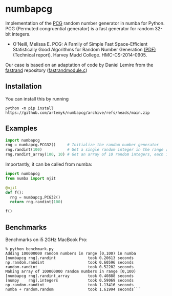 # numbapcg

Implementation of the  [PCG](https://en.wikipedia.org/wiki/Permuted_congruential_generator) random number generator in numba for Python. PCG (Permuted congruential generator) is a fast generator for random 32-bit integers.

* O'Neill, Melissa E.  PCG: A Family of Simple Fast Space-Efficient Statistically Good Algorithms for Random Number Generation [(PDF)](https://www.pcg-random.org/pdf/hmc-cs-2014-0905.pdf) (Technical report). Harvey Mudd College. HMC-CS-2014-0905.

Our case is based on an adaptation of code by Daniel Lemire from the [fastrand](https://github.com/lemire/fastrand/) repository ([fastrandmodule.c](https://github.com/lemire/fastrand/blob/master/fastrandmodule.c]))

## Installation

You can install this by running
```
python -m pip install https://github.com/artemyk/numbapcg/archive/refs/heads/main.zip
```


## Examples
```python
import numbapcg
rng = numbapcg.PCG32()     # Initialize the random number generator
rng.randint(100)           # Get a single random integer in the range [0,100)
rng.randint_array(100, 10) # Get an array of 10 random integers, each in the range [0,100)
```

Importantly, it can be called from numba:
```python
import numbapcg
from numba import njit

@njit
def f():
  rng = numbapcg.PCG32()
  return rng.randint(100)

f()
```

## Benchmarks

Benchmarks on i5 2GHz MacBook Pro:
```
% python benchmark.py
Adding 100000000 random numbers in range [0,100) in numba
[numbapcg rng].randint              took 0.20613 seconds
np.random.randint                   took 0.60596 seconds
random.randint                      took 0.52202 seconds
Making array of 100000000 random numbers in range [0,100)
[numbapcg rng].randint_array        took 0.40888 seconds
[numpy    rng].integers             took 0.59069 seconds
np.random.randint                   took 1.13416 seconds
numba + random.random               took 1.61994 seconds```
